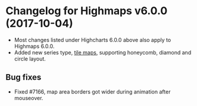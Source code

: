 # Changelog for Highmaps v6.0.0 (2017-10-04)
        
- Most changes listed under Highcharts 6.0.0 above also apply to Highmaps 6.0.0.
- Added new series type, [tile maps](/docs/maps/tilemap-series), supporting honeycomb, diamond and circle layout.

## Bug fixes
- Fixed #7166, map area borders got wider during animation after mouseover.